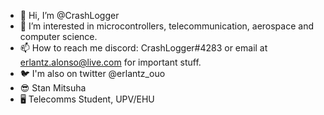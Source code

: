- 👋 Hi, I’m @CrashLogger
- 👀 I’m interested in microcontrollers, telecommunication, aerospace and computer science.
- 📫 How to reach me discord: CrashLogger#4283 or email at erlantz.alonso@live.com for important stuff.
- 🐦 I'm also on twitter @erlantz_ouo
- 😎 Stan Mitsuha
- 🖥️ Telecomms Student, UPV/EHU

<!---
CrashLogger/CrashLogger is a ✨ special ✨ repository because its `README.md` (this file) appears on your GitHub profile.
You can click the Preview link to take a look at your changes.
--->
